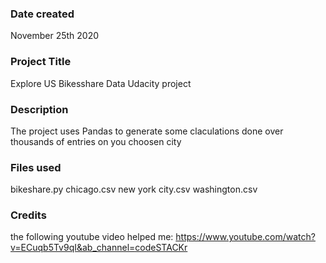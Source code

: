 ### Date created
November 25th 2020

### Project Title
Explore US Bikesshare Data Udacity project

### Description

The project uses Pandas to generate some claculations done over thousands of entries on you choosen city

### Files used
bikeshare.py 
chicago.csv 
new york city.csv 
washington.csv

### Credits
the following youtube video helped me:
https://www.youtube.com/watch?v=ECuqb5Tv9qI&ab_channel=codeSTACKr
